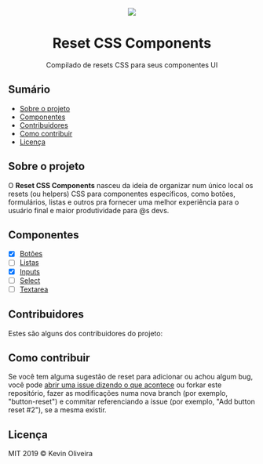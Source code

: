 <p  align="center">
<img src="https://user-images.githubusercontent.com/3299130/61169083-921d8e80-a52e-11e9-8884-51b3e5653242.png" />
</p>

<h1 align="center">Reset CSS Components</h1>
<p align="center">Compilado de resets CSS para seus componentes UI</p>

## Sumário

- [Sobre o projeto](#sobre-o-projeto)
- [Componentes](#componentes)
- [Contribuidores](#contribuidores)
- [Como contribuir](#como-contribuir)
- [Licença](#licença)

## Sobre o projeto

O **Reset CSS Components** nasceu da ideia de organizar num único local os resets (ou helpers) CSS para componentes específicos, como botões, formulários, listas e outros pra fornecer uma melhor experiência para o usuário final e maior produtividade para @s devs.

## Componentes

- [x] [Botões](/resets/button)
- [ ] [Listas](/resets/lists)
- [x] [Inputs](/resets/input)
- [ ] [Select](/resets/select)
- [ ] [Textarea](/resets/textarea)

## Contribuidores

Estes são alguns dos contribuidores do projeto:

## Como contribuir

Se você tem alguma sugestão de reset para adicionar ou achou algum bug, você pode [abrir uma issue dizendo o que acontece](https://github.com/kvnol/reset-css-components/issues/new) ou forkar este repositório, fazer as modificações numa nova branch (por exemplo, "button-reset") e commitar referenciando a issue (por exemplo, "Add button reset #2"), se a mesma existir.

## Licença

MIT 2019 &copy; Kevin Oliveira
